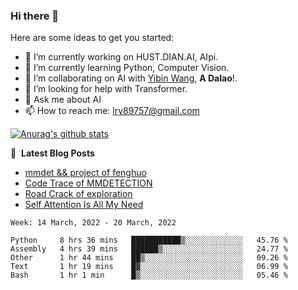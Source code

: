 ### Hi there 👋

<!--
**LRY89757/LRY89757** is a ✨ _special_ ✨ repository because its `README.md` (this file) appears on your GitHub profile.
-->
Here are some ideas to get you started:

- 🔭 I’m currently working on HUST.DIAN.AI, AIpi.
- 🌱 I’m currently learning Python, Computer Vision.
- 👯 I’m collaborating on AI with [Yibin Wang](https://github.com/flyleeee), **A Dalao**!.
- 🤔 I’m looking for help with Transformer.
- 💬 Ask me about AI
- 📫 How to reach me: lry89757@gmail.com
<!-- - 😄 Pronouns: ... -->
<!-- - ⚡ Fun fact: ... -->

[![Anurag's github stats](https://github-readme-stats.vercel.app/api?username=LRY89757)](https://github.com/anuraghazra/github-readme-stats)

📕 &nbsp;**Latest Blog Posts**
<!-- BLOG-POST-LIST:START -->
- [mmdet && project of fenghuo](https://lry89757.github.io/2021/11/09/mmdet-project-of-fenghuo/)
- [Code Trace of MMDETECTION](https://lry89757.github.io/2021/10/16/code-trace-of-mmdetection/)
- [Road Crack of exploration](https://lry89757.github.io/2021/10/04/lu-mian-lie-feng-shu-ju-ji-diao-yan/)
- [Self Attention Is All My Need](https://lry89757.github.io/2021/10/13/self-attention-is-all-my-need/)
<!-- - [God Mode in browsers: document.designMode = "on"](https://dev.to/gautamkrishnar/god-mode-in-browsers-document-designmode-on-2pmo) -->
<!-- BLOG-POST-LIST:END -->

<!--START_SECTION:waka-->
```text
Week: 14 March, 2022 - 20 March, 2022

Python     8 hrs 36 mins   ███████████▒░░░░░░░░░░░░░   45.76 % 
Assembly   4 hrs 39 mins   ██████▒░░░░░░░░░░░░░░░░░░   24.77 % 
Other      1 hr 44 mins    ██▒░░░░░░░░░░░░░░░░░░░░░░   09.26 % 
Text       1 hr 19 mins    █▓░░░░░░░░░░░░░░░░░░░░░░░   06.99 % 
Bash       1 hr 1 min      █▒░░░░░░░░░░░░░░░░░░░░░░░   05.46 % 
```
<!--END_SECTION:waka-->

